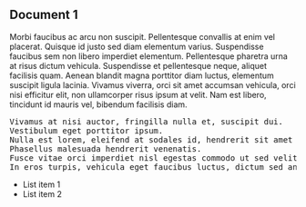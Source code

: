 ## Document 1

Morbi faucibus ac arcu non suscipit. Pellentesque convallis at enim vel placerat. Quisque id justo sed diam elementum varius. Suspendisse faucibus sem non libero imperdiet elementum. Pellentesque pharetra urna at risus dictum vehicula. Suspendisse et pellentesque neque, aliquet facilisis quam. Aenean blandit magna porttitor diam luctus, elementum suscipit ligula lacinia. Vivamus viverra, orci sit amet accumsan vehicula, orci nisi efficitur elit, non ullamcorper risus ipsum at velit. Nam est libero, tincidunt id mauris vel, bibendum facilisis diam. 

<pre>
Vivamus at nisi auctor, fringilla nulla et, suscipit dui.
Vestibulum eget porttitor ipsum. 
Nulla est lorem, eleifend at sodales id, hendrerit sit amet eros. 
Phasellus malesuada hendrerit venenatis. 
Fusce vitae orci imperdiet nisl egestas commodo ut sed velit. Maecenas at tempor quam. 
In eros turpis, vehicula eget faucibus luctus, dictum sed ante. Phasellus nec augue nisi. 
</pre>

- List item 1
- List item 2

